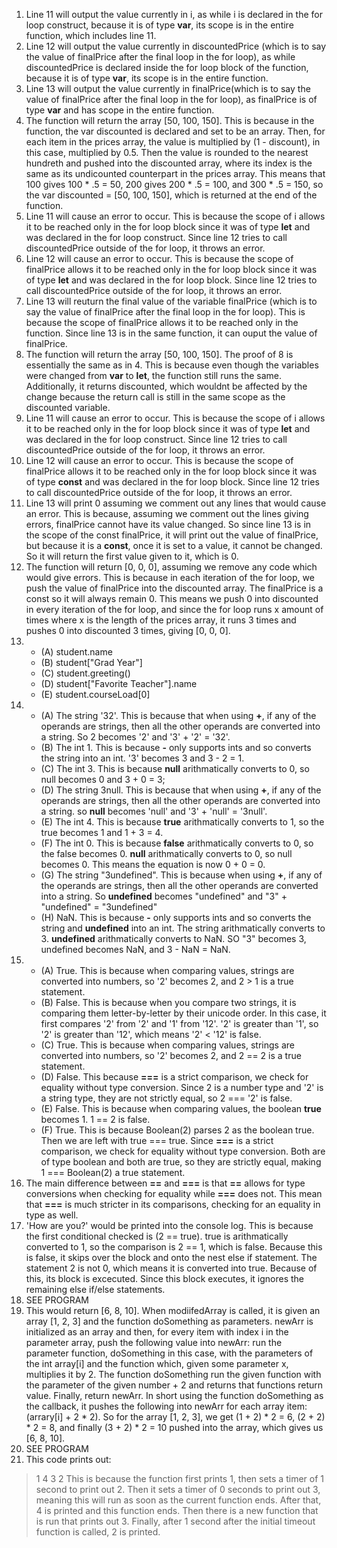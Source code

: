 1. Line 11 will output the value currently in i, as while i is declared in the for loop construct, because it is of type **var**, its scope is in the entire function, which includes line 11.
2. Line 12 will output the value currently in discountedPrice (which is to say the value of finalPrice after the final loop in the for loop), as while discountedPrice is declared inside the for loop block of the function, because it is of type **var**, its scope is in the entire function.
3. Line 13 will output the value currently in finalPrice(which is to say the value of finalPrice after the final loop in the for loop), as finalPrice is of type **var** and has scope in the entire function.
4. The function will return the array [50, 100, 150]. This is because in the function, the var discounted is declared and set to be an array. Then, for each item in the prices array, the value is multiplied by (1 - discount), in this case, multiplied by 0.5. Then the value is rounded to the nearest hundreth and pushed into the discounted array, where its index is the same as its undicounted counterpart in the prices array. This means that 100 gives 100 * .5 = 50, 200 gives 200 * .5 = 100, and 300 * .5 = 150, so the var discounted = [50, 100, 150], which is returned at the end of the function.
5. Line 11 will cause an error to occur. This is because the scope of i allows it to be reached only in the for loop block since it was of type **let** and was declared in the for loop construct. Since line 12 tries to call discountedPrice outside of the for loop, it throws an error.
6. Line 12 will cause an error to occur. This is because the scope of finalPrice allows it to be reached only in the for loop block since it was of type **let** and was declared in the for loop block. Since line 12 tries to call discountedPrice outside of the for loop, it throws an error.
7. Line 13 will reuturn the final value of the variable finalPrice (which is to say the value of finalPrice after the final loop in the for loop). This is because the scope of finalPrice allows it to be reached only in the function. Since line 13 is in the same function, it can ouput the value of finalPrice.
8. The function will return the array [50, 100, 150]. The proof of 8 is essentially the same as in 4. This is because even though the variables were changed from **var** to **let**, the function still runs the same. Additionally, it returns discounted, which wouldnt be affected by the change because the return call is still in the same scope as the discounted variable.
9. Line 11 will cause an error to occur. This is because the scope of i allows it to be reached only in the for loop block since it was of type **let** and was declared in the for loop construct. Since line 12 tries to call discountedPrice outside of the for loop, it throws an error.
10. Line 12 will cause an error to occur. This is because the scope of finalPrice allows it to be reached only in the for loop block since it was of type **const** and was declared in the for loop block. Since line 12 tries to call discountedPrice outside of the for loop, it throws an error.
11. Line 13 will print 0 assuming we comment out any lines that would cause an error. This is because, assuming we comment out the lines giving errors, finalPrice cannot have its value changed. So since line 13 is in the scope of the const finalPrice, it will print out the value of finalPrice, but because it is a **const**, once it is set to a value, it cannot be changed. So it will return the first value given to it, which is 0.
12. The function will return [0, 0, 0], assuming we remove any code which would give errors. This is because in each iteration of the for loop, we push the value of finalPrice into the discounted array. The finalPrice is a const so it will always remain 0. This means we push 0 into discounted in every iteration of the for loop, and since the for loop runs x amount of times where x is the length of the prices array, it runs 3 times and pushes 0 into discounted 3 times, giving [0, 0, 0].
13. 
    * (A) student.name
    * (B) student["Grad Year"]
    * (C) student.greeting()
    * (D) student["Favorite Teacher"].name
    * (E) student.courseLoad[0]
14. 
    * (A) The string '32'. This is because that when using **+**, if any of the operands are strings, then all the other operands are converted into a string. So 2 becomes '2' and '3' + '2' = '32'.
    * (B) The int 1. This is because **-** only supports ints and so converts the string into an int. '3' becomes 3 and 3 - 2 = 1.
    * (C) The int 3. This is because **null** arithmatically converts to 0, so null becomes 0 and 3 + 0 = 3;
    * (D) The string 3null. This is because that when using **+**, if any of the operands are strings, then all the other operands are converted into a string. so **null** becomes 'null' and '3' + 'null' = '3null'.
    * (E) The int 4. This is because **true** arithmatically converts to 1, so the true becomes 1 and 1 + 3 = 4.
    * (F) The int 0. This is because **false** arithmatically converts to 0, so the false becomes 0. **null** arithmatically converts to 0, so null becomes 0. This means the equation is now 0 + 0 = 0.
    * (G) The string "3undefined". This is because when using **+**, if any of the operands are strings, then all the other operands are converted into a string. So **undefined** becomes "undefined" and "3" + "undefined" = "3undefined"
    * (H) NaN. This is because **-** only supports ints and so converts the string and **undefined** into an int. The string arithmatically converts to 3. **undefined** arithmatically converts to NaN. SO "3" becomes 3, undefined becomes NaN, and 3 - NaN = NaN.
15. 
    * (A) True. This is because when comparing values, strings are converted into numbers, so '2' becomes 2, and 2 > 1 is a true statement.
    * (B) False. This is because when you compare two strings, it is comparing them letter-by-letter by their unicode order. In this case, it first compares '2' from '2' and '1' from '12'. '2' is greater than '1', so '2' is greater than '12', which means '2' < '12' is false.
    * (C) True. This is because when comparing values, strings are converted into numbers, so '2' becomes 2, and 2 == 2 is a true statement.
    * (D) False. This because **===** is a strict comparison, we check for equality without type conversion. Since 2 is a number type and '2' is a string type, they are not strictly equal, so 2 === '2' is false.
    * (E) False. This is because when comparing values, the boolean **true** becomes 1. 1 == 2 is false.
    * (F) True. This is because Boolean(2) parses 2 as the boolean true. Then we are left with true === true. Since **===** is a strict comparison, we check for equality without type conversion. Both are of type boolean and both are true, so they are strictly equal, making 1 === Boolean(2) a true statement.
16. The main difference between **==** and **===** is that **==** allows for type conversions when checking for equality while **===** does not. This mean that **===** is much stricter in its comparisons, checking for an equality in type as well.
17. 'How are you?' would be printed into the console log. This is because the first conditional checked is (2 == true). true is arithmatically converted to 1, so the comparison is 2 == 1, which is false. Because this is false, it skips over the block and onto the nest else if statement. The statement 2 is not 0, which means it is converted into true. Because of this, its block is excecuted. Since this block executes, it ignores the remaining else if/else statements.
18. SEE PROGRAM
19. This would return [6, 8, 10]. When modiifedArray is called, it is given an array [1, 2, 3] and the function doSomething as parameters. newArr is initialized as an array and then, for every item with index i in the parameter array, push the following value into newArr: run the parameter function, doSomething in this case, with the parameters of the int array[i] and the function which, given some parameter x, multiplies it by 2. The function doSomething run the given function with the parameter of the given number + 2 and returns that functions return value. Finally, return newArr. In short using the function doSomething as the callback, it pushes the following into newArr for each array item: (arrary[i] + 2 * 2). So for the array [1, 2, 3], we get (1 + 2) * 2 = 6, (2 + 2) * 2 = 8, and finally (3 + 2) * 2 = 10 pushed into the array, which gives us [6, 8, 10].
20. SEE PROGRAM
21. This code prints out:
>   1
>   4
>   3
>   2
    This is because the function first prints 1, then sets a timer of 1 second to print out 2. Then it sets a timer of 0 seconds to print out 3, meaning this will run as soon as the current function ends. After that, 4 is printed and this function ends. Then there is a new function that is run that prints out 3. Finally, after 1 second after the initial timeout function is called, 2 is printed.
